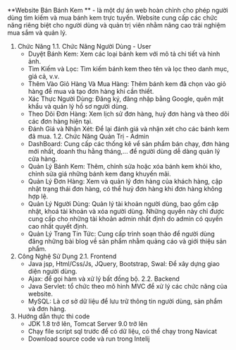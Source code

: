 **Website Bán Bánh Kem ** - là một dự án web hoàn chỉnh cho phép người dùng tìm kiếm và mua bánh kem trực tuyến. Website cung cấp các chức năng riêng biệt cho người dùng và quản trị viên nhằm nâng cao trải nghiệm mua sắm và quản lý.

1. Chức Năng
1.1. Chức Năng Người Dùng - User
    - Duyệt Bánh Kem: Xem các loại bánh kem với mô tả chi tiết và hình ảnh.
    - Tìm Kiếm và Lọc: Tìm kiếm bánh kem theo tên và lọc theo danh mục, giá cả, v.v.
    - Thêm Vào Giỏ Hàng Và Mua Hàng: Thêm bánh kem đã chọn vào giỏ hàng để mua và tạo đơn hàng khi cần thiết.
    - Xác Thực Người Dùng: Đăng ký, đăng nhập bằng Google, quên mật khẩu và quản lý hồ sơ người dùng.
    - Theo Dõi Đơn Hàng: Xem lịch sử đơn hàng, huỷ đơn hàng và theo dõi các đơn hàng hiện tại.
    - Đánh Giá và Nhận Xét: Để lại đánh giá và nhận xét cho các bánh kem đã mua.
1.2. Chức Năng Quản Trị - Admin
    - DashBoard: Cung cấp các thống kê vể sản phẩm bán chạy, đơn hàng mới nhất, doanh thu hằng tháng,... để người dùng dễ dàng quản lý cửa hàng.
    - Quản Lý Bánh Kem: Thêm, chỉnh sửa hoặc xóa bánh kem khỏi kho, chỉnh sửa giá những bánh kem đang khuyến mãi.
    - Quản Lý Đơn Hàng: Xem và quản lý đơn hàng của khách hàng, cập nhật trạng thái đơn hàng, có thể huỷ đơn hàng khi đơn hàng không hợp lệ.
    - Quản Lý Người Dùng: Quản lý tài khoản người dùng, bao gồm cập nhật, khoá tài khoản và xóa người dùng. Những quyền này chỉ được cung cấp cho những tài khoản admin nhất định do admin có quyền cao nhất quyết định.
    - Quản Lý Trang Tin Tức: Cung cấp trình soạn thảo để người dùng đăng những bài blog về sản phẩm nhằm quảng cáo và giới thiệu sản phẩm.
2. Công Nghệ Sử Dụng
2.1. Frontend
    - Java jsp, Html/Css/Js, JQuery, Bootstrap, Swal: Để xây dựng giao diện người dùng.
    - Ajax: để gọi hàm và xử lý bất đồng bộ.
2.2. Backend
    - Java Servlet: tổ chức theo mô hình MVC để xử lý các chức năng của website.
    - MySQL: Là cơ sở dữ liệu để lưu trữ thông tin người dùng, sản phẩm và đơn hàng.
3. Hướng dẫn thực thi code
    - JDK 1.8 trở lên, Tomcat Server 9.0 trở lên
    - Chạy file script sql trước để có dữ liệu, có thể chạy trong Navicat
    - Download source code và run trong Intelij
